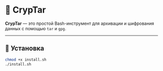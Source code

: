 # 🧱 CrypTar

**CrypTar** — это простой Bash-инструмент для архивации и шифрования данных с помощью `tar` и `gpg`.

---

## 🔧 Установка

```bash
chmod +x install.sh
./install.sh
